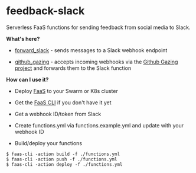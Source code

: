 # feedback-slack

Serverless FaaS functions for sending feedback from social media to Slack.

**What's here?**

* [forward_slack](./forward_slack/) - sends messages to a Slack webhook endpoint

* [github_gazing](./github_gazing/) - accepts incoming webhooks via the [Github Gazing project](https://github.com/alexellis/github_gazing) and forwards them to the Slack function

**How can I use it?**

* Deploy [FaaS](https://github.com/alexellis/faas) to your Swarm or K8s cluster

* Get the [FaaS CLI](https://github.com/alexellis/faas-cli) if you don't have it yet

* Get a webhook ID/token from Slack

* Create functions.yml via functions.example.yml and update with your webhook ID

* Build/deploy your functions

```
$ faas-cli -action build -f ./functions.yml
$ faas-cli -action push -f ./functions.yml
$ faas-cli -action deploy -f ./functions.yml
```
